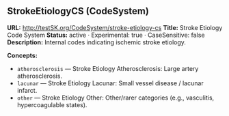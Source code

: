## StrokeEtiologyCS (CodeSystem)

**URL:** http://testSK.org/CodeSystem/stroke-etiology-cs
**Title:** Stroke Etiology Code System
**Status:** active · Experimental: true · CaseSensitive: false
**Description:** Internal codes indicating ischemic stroke etiology.

**Concepts:**
- `atherosclerosis` — Stroke Etiology Atherosclerosis: Large artery atherosclerosis.
- `lacunar` — Stroke Etiology Lacunar: Small vessel disease / lacunar infarct.
- `other` — Stroke Etiology Other: Other/rarer categories (e.g., vasculitis, hypercoagulable states).
